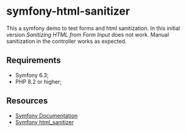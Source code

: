 symfony-html-sanitizer
========================
This a symfony demo to test forms and html sanitization.
In this initial version 
_Sanitizing HTML from Form Input_ 
does not work.
Manual sanitization in the controller works as expected.

Requirements
------------
* Symfony 6.3;
* PHP 8.2 or higher;

Resources
------------
* [Symfony Documentation][1]
* [Symfony html_sanitizer][2]

[1]: https://symfony.com/
[2]: https://symfony.com/doc/current/html_sanitizer.html



